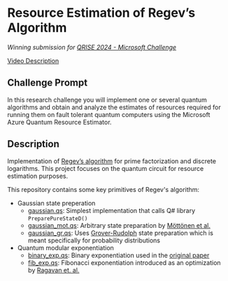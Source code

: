 # Resource Estimation of Regev’s Algorithm
*Winning submission for [QRISE 2024 - Microsoft Challenge](https://devblogs.microsoft.com/qsharp/resource-estimation-challenge-at-qrise-2024-recap/)*

[Video Description](https://youtu.be/o7NXxKnswUo)

## Challenge Prompt
In this research challenge you will implement one or several quantum algorithms and obtain and analyze the estimates of resources required for running them on fault tolerant quantum computers using the Microsoft Azure Quantum Resource Estimator.

## Description
Implementation of [Regev’s algorithm](https://arxiv.org/abs/2308.06572) for prime factorization and discrete logarithms. This project focuses on the quantum circuit for resource estimation purposes.

This repository contains some key primitives of Regev's algorithm:
-  Gaussian state preperation
    - [gaussian.qs](gaussian.qs): Simplest implementation that calls Q# library `PreparePureStateD()`
    - [gaussian_mot.qs](gaussian_mot.qs): Arbitrary state preparation by [Möttönen et al.](https://arxiv.org/abs/quant-ph/0407010)
    - [gaussian_gr.qs](gaussian_gr.qs): Uses [Grover-Rudolph](https://arxiv.org/abs/quant-ph/0208112) state preparation which is meant specifically for probability distributions 
- Quantum modular exponentiation
    - [binary_exp.qs](binary_exp.qs): Binary exponentiation used in the [original paper](https://arxiv.org/abs/2308.06572)
    - [fib_exp.qs](fib_exp.qs): Fibonacci exponentiation introduced as an optimization by [Ragavan et. al.](http://arxiv.org/abs/2310.00899v3)
